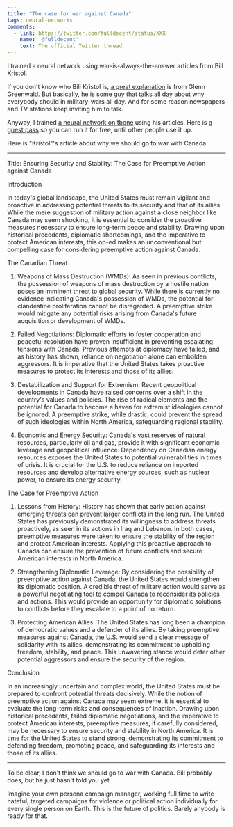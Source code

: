 ```yaml
---
title: "The case for war against Canada"
tags: neural-networks
comments:
  - link: https://twitter.com/fulldecent/status/XXX
    name: '@fulldecent'
    text: The official Twitter thread
---
```


I trained a neural network using war-is-always-the-answer articles from Bill Kristol.

If you don't know who Bill Kristol is, [a great explanation](https://rumble.com/v2v7jny-system-update-show-102.html) is from Glenn Greenwald. But basically, he is some guy that talks all day about why everybody should in military-wars all day. And for some reason newspapers and TV stations keep inviting him to talk.

Anyway, I trained [a neural network on tbone](https://tbone.ai/app?id=10) using his articles. Here is [a guest pass](https://tbone.ai/app?id=10&guestPass=eb9af5b1-8461-47fc-c9e8-b9060539deb3) so you can run it for free, until other people use it up.

Here is "Kristol"'s article about why we should go to war with Canada.

---

Title: Ensuring Security and Stability: The Case for Preemptive Action against Canada

Introduction

In today's global landscape, the United States must remain vigilant and proactive in addressing potential threats to its security and that of its allies. While the mere suggestion of military action against a close neighbor like Canada may seem shocking, it is essential to consider the proactive measures necessary to ensure long-term peace and stability. Drawing upon historical precedents, diplomatic shortcomings, and the imperative to protect American interests, this op-ed makes an unconventional but compelling case for considering preemptive action against Canada.

The Canadian Threat

1. Weapons of Mass Destruction (WMDs): As seen in previous conflicts, the possession of weapons of mass destruction by a hostile nation poses an imminent threat to global security. While there is currently no evidence indicating Canada's possession of WMDs, the potential for clandestine proliferation cannot be disregarded. A preemptive strike would mitigate any potential risks arising from Canada's future acquisition or development of WMDs.

2. Failed Negotiations: Diplomatic efforts to foster cooperation and peaceful resolution have proven insufficient in preventing escalating tensions with Canada. Previous attempts at diplomacy have failed, and as history has shown, reliance on negotiation alone can embolden aggressors. It is imperative that the United States takes proactive measures to protect its interests and those of its allies.

3. Destabilization and Support for Extremism: Recent geopolitical developments in Canada have raised concerns over a shift in the country's values and policies. The rise of radical elements and the potential for Canada to become a haven for extremist ideologies cannot be ignored. A preemptive strike, while drastic, could prevent the spread of such ideologies within North America, safeguarding regional stability.

4. Economic and Energy Security: Canada's vast reserves of natural resources, particularly oil and gas, provide it with significant economic leverage and geopolitical influence. Dependency on Canadian energy resources exposes the United States to potential vulnerabilities in times of crisis. It is crucial for the U.S. to reduce reliance on imported resources and develop alternative energy sources, such as nuclear power, to ensure its energy security.

The Case for Preemptive Action

1. Lessons from History: History has shown that early action against emerging threats can prevent larger conflicts in the long run. The United States has previously demonstrated its willingness to address threats proactively, as seen in its actions in Iraq and Lebanon. In both cases, preemptive measures were taken to ensure the stability of the region and protect American interests. Applying this proactive approach to Canada can ensure the prevention of future conflicts and secure American interests in North America.

2. Strengthening Diplomatic Leverage: By considering the possibility of preemptive action against Canada, the United States would strengthen its diplomatic position. A credible threat of military action would serve as a powerful negotiating tool to compel Canada to reconsider its policies and actions. This would provide an opportunity for diplomatic solutions to conflicts before they escalate to a point of no return.

3. Protecting American Allies: The United States has long been a champion of democratic values and a defender of its allies. By taking preemptive measures against Canada, the U.S. would send a clear message of solidarity with its allies, demonstrating its commitment to upholding freedom, stability, and peace. This unwavering stance would deter other potential aggressors and ensure the security of the region.

Conclusion

In an increasingly uncertain and complex world, the United States must be prepared to confront potential threats decisively. While the notion of preemptive action against Canada may seem extreme, it is essential to evaluate the long-term risks and consequences of inaction. Drawing upon historical precedents, failed diplomatic negotiations, and the imperative to protect American interests, preemptive measures, if carefully considered, may be necessary to ensure security and stability in North America. It is time for the United States to stand strong, demonstrating its commitment to defending freedom, promoting peace, and safeguarding its interests and those of its allies.

---

To be clear, I don't think we should go to war with Canada. Bill probably does, but he just hasn't told you yet.

Imagine your own persona campaign manager, working full time to write hateful, targeted campaigns for violence or political action individually for every single person on Earth. This is the future of politics. Barely anybody is ready for that.